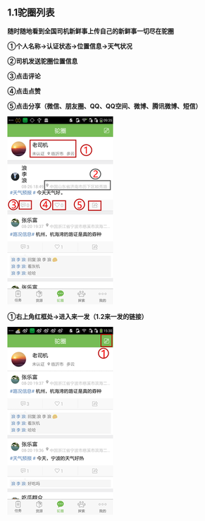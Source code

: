 ## 1.1驼圈列表

**随时随地看到全国司机新鲜事上传自己的新鲜事一切尽在驼圈**

**①个人名称→认证状态→位置信息→天气状况**

**②司机发送驼圈位置信息**

**③点击评论**

**④点击点赞**

**⑤点击分享（微信、朋友圈、QQ、QQ空间、微博、腾讯微博、短信）**

![](/assets/驼圈列表1.1.png)

**①右上角红框处→进入来一发（1.2来一发的链接）**

![](/assets/驼圈详情进去1.2.png)

